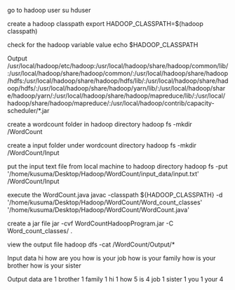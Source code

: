 go to hadoop user
su hduser

create a hadoop classpath
export HADOOP_CLASSPATH=$(hadoop classpath)

check for the hadoop variable value
echo $HADOOP_CLASSPATH

Output
/usr/local/hadoop/etc/hadoop:/usr/local/hadoop/share/hadoop/common/lib/:/usr/local/hadoop/share/hadoop/common/:/usr/local/hadoop/share/hadoop/hdfs:/usr/local/hadoop/share/hadoop/hdfs/lib/:/usr/local/hadoop/share/hadoop/hdfs/:/usr/local/hadoop/share/hadoop/yarn/lib/:/usr/local/hadoop/share/hadoop/yarn/:/usr/local/hadoop/share/hadoop/mapreduce/lib/:/usr/local/hadoop/share/hadoop/mapreduce/:/usr/local/hadoop/contrib/capacity-scheduler/*.jar

create a wordcount folder in hadoop directory
hadoop fs -mkdir /WordCount

create a input folder under wordcount directory
hadoop fs -mkdir /WordCount/Input

put the input text file from local machine to hadoop directory
hadoop fs -put '/home/kusuma/Desktop/Hadoop/WordCount/input_data/input.txt' /WordCount/Input

execute the WordCount.java
javac -classpath ${HADOOP_CLASSPATH} -d '/home/kusuma/Desktop/Hadoop/WordCount/Word_count_classes' '/home/kusuma/Desktop/Hadoop/WordCount/WordCount.java'

create a jar file
jar -cvf WordCountHadoopProgram.jar -C Word_count_classes/ .

view the output file
hadoop dfs -cat /WordCount/Output/*

Input data
hi how are you
how is your job
how is your family
how is your brother
how is your sister

Output data
are	1
brother	1
family	1
hi	1
how	5
is	4
job	1
sister	1
you	1
your	4
